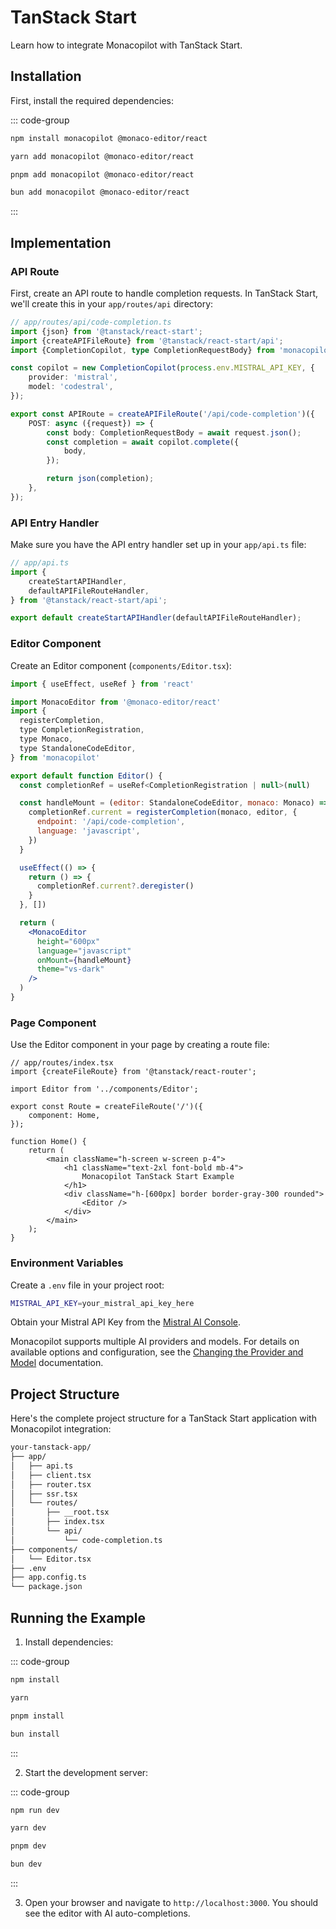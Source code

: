 # TanStack Start

Learn how to integrate Monacopilot with TanStack Start.

## Installation

First, install the required dependencies:

::: code-group

```bash [npm]
npm install monacopilot @monaco-editor/react
```

```bash [yarn]
yarn add monacopilot @monaco-editor/react
```

```bash [pnpm]
pnpm add monacopilot @monaco-editor/react
```

```bash [bun]
bun add monacopilot @monaco-editor/react
```

:::

## Implementation

### API Route

First, create an API route to handle completion requests. In TanStack Start, we'll create this in your `app/routes/api` directory:

```ts
// app/routes/api/code-completion.ts
import {json} from '@tanstack/react-start';
import {createAPIFileRoute} from '@tanstack/react-start/api';
import {CompletionCopilot, type CompletionRequestBody} from 'monacopilot';

const copilot = new CompletionCopilot(process.env.MISTRAL_API_KEY, {
    provider: 'mistral',
    model: 'codestral',
});

export const APIRoute = createAPIFileRoute('/api/code-completion')({
    POST: async ({request}) => {
        const body: CompletionRequestBody = await request.json();
        const completion = await copilot.complete({
            body,
        });

        return json(completion);
    },
});
```

### API Entry Handler

Make sure you have the API entry handler set up in your `app/api.ts` file:

```ts
// app/api.ts
import {
    createStartAPIHandler,
    defaultAPIFileRouteHandler,
} from '@tanstack/react-start/api';

export default createStartAPIHandler(defaultAPIFileRouteHandler);
```

### Editor Component

Create an Editor component (`components/Editor.tsx`):

```jsx
import { useEffect, useRef } from 'react'

import MonacoEditor from '@monaco-editor/react'
import {
  registerCompletion,
  type CompletionRegistration,
  type Monaco,
  type StandaloneCodeEditor,
} from 'monacopilot'

export default function Editor() {
  const completionRef = useRef<CompletionRegistration | null>(null)

  const handleMount = (editor: StandaloneCodeEditor, monaco: Monaco) => {
    completionRef.current = registerCompletion(monaco, editor, {
      endpoint: '/api/code-completion',
      language: 'javascript',
    })
  }

  useEffect(() => {
    return () => {
      completionRef.current?.deregister()
    }
  }, [])

  return (
    <MonacoEditor
      height="600px"
      language="javascript"
      onMount={handleMount}
      theme="vs-dark"
    />
  )
}
```

### Page Component

Use the Editor component in your page by creating a route file:

```tsx
// app/routes/index.tsx
import {createFileRoute} from '@tanstack/react-router';

import Editor from '../components/Editor';

export const Route = createFileRoute('/')({
    component: Home,
});

function Home() {
    return (
        <main className="h-screen w-screen p-4">
            <h1 className="text-2xl font-bold mb-4">
                Monacopilot TanStack Start Example
            </h1>
            <div className="h-[600px] border border-gray-300 rounded">
                <Editor />
            </div>
        </main>
    );
}
```

### Environment Variables

Create a `.env` file in your project root:

```bash
MISTRAL_API_KEY=your_mistral_api_key_here
```

Obtain your Mistral API Key from the [Mistral AI Console](https://console.mistral.ai/api-keys).

Monacopilot supports multiple AI providers and models. For details on available options and configuration, see the [Changing the Provider and Model](/configuration/copilot-options#changing-the-provider-and-model) documentation.

## Project Structure

Here's the complete project structure for a TanStack Start application with Monacopilot integration:

```txt
your-tanstack-app/
├── app/
│   ├── api.ts
│   ├── client.tsx
│   ├── router.tsx
│   ├── ssr.tsx
│   └── routes/
│       ├── __root.tsx
│       ├── index.tsx
│       └── api/
│           └── code-completion.ts
├── components/
│   └── Editor.tsx
├── .env
├── app.config.ts
└── package.json
```

## Running the Example

1. Install dependencies:

::: code-group

```bash [npm]
npm install
```

```bash [yarn]
yarn
```

```bash [pnpm]
pnpm install
```

```bash [bun]
bun install
```

:::

2. Start the development server:

::: code-group

```bash [npm]
npm run dev
```

```bash [yarn]
yarn dev
```

```bash [pnpm]
pnpm dev
```

```bash [bun]
bun dev
```

:::

3. Open your browser and navigate to `http://localhost:3000`. You should see the editor with AI auto-completions.
